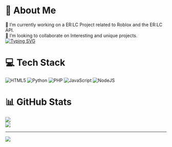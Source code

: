 # 💫 About Me
🔭 I’m currently working on a ER:LC Project related to Roblox and the ER:LC API.<br>👯 I’m looking to collaborate on Interesting and unique projects.<br>[![Typing SVG](https://readme-typing-svg.demolab.com?font=Fira+Code&pause=1000&color=38F779&width=435&lines=I+do+stuff+for+fun;People+say+I+am+a+boring+person)](https://git.io/typing-svg)

# 💻 Tech Stack
![HTML5](https://img.shields.io/badge/html5-%23E34F26.svg?style=for-the-badge&logo=html5&logoColor=white) ![Python](https://img.shields.io/badge/python-3670A0?style=for-the-badge&logo=python&logoColor=ffdd54) ![PHP](https://img.shields.io/badge/php-%23777BB4.svg?style=for-the-badge&logo=php&logoColor=white) ![JavaScript](https://img.shields.io/badge/javascript-%23323330.svg?style=for-the-badge&logo=javascript&logoColor=%23F7DF1E) ![NodeJS](https://img.shields.io/badge/node.js-6DA55F?style=for-the-badge&logo=node.js&logoColor=white)
# 📊 GitHub Stats
![](https://github-readme-stats.vercel.app/api?username=gaxolotl&theme=vue-dark&hide_border=false&include_all_commits=true&count_private=true)<br/>
![](https://github-readme-stats.vercel.app/api/top-langs/?username=gaxolotl&theme=vue-dark&hide_border=false&include_all_commits=true&count_private=true&layout=compact)

---
![](https://visitcount.itsvg.in/api?id=gaxolotl&icon=0&color=3)

